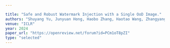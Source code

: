 ```yaml
---

title: "Safe and Robust Watermark Injection with a Single OoD Image."
authors: "Shuyang Yu, Junyuan Hong, Haobo Zhang, Haotao Wang, Zhangyang Wang, and Jiayu Zhou"
venue: "ICLR"
year: 2024
paper_url: "https://openreview.net/forum?id=PCm1oT8pZI"
type: "selected"
---
```

